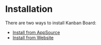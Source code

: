 # Installation

There are two ways to install Kanban Board:

* [Install from AppSource](https://docs.inogic.com/kanban-board/installation/install-from-appsource)
* [Install from Website](https://docs.inogic.com/kanban-board/installation/install-from-website)
